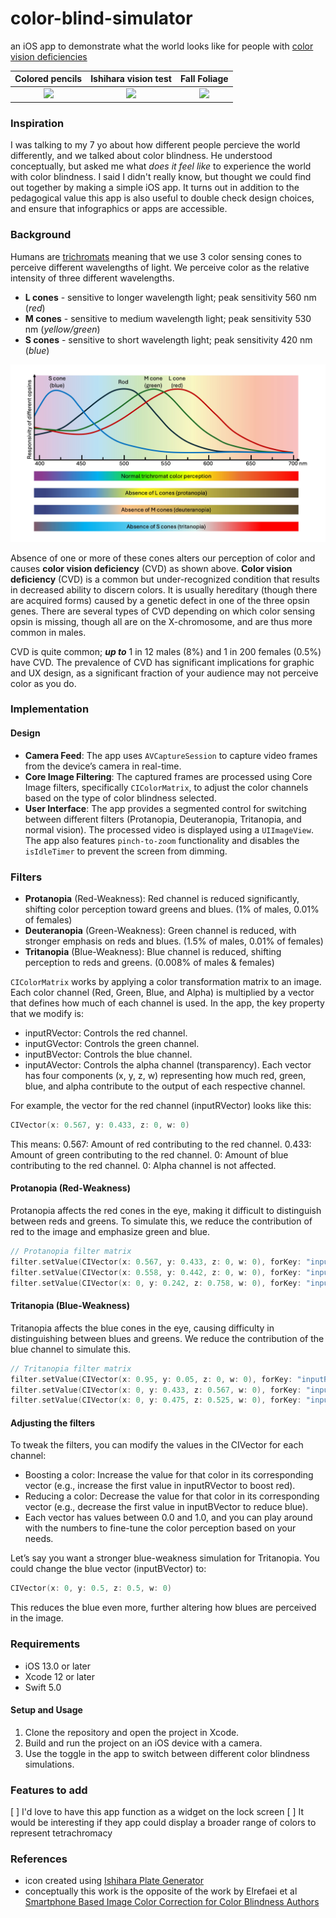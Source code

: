 # color-blind-simulator
an iOS app to demonstrate what the world looks like for people with [color vision deficiencies](https://www.nei.nih.gov/learn-about-eye-health/eye-conditions-and-diseases/color-blindness#:~:text=What%20is%20color%20blindness%3F,vision%20deficiency%20runs%20in%20families.)

Colored pencils            |  Ishihara vision test    |   Fall Foliage
:-------------------------:|:------------------------:|:-------------------------:
 <img src="https://github.com/nickmmark/color-blind-simulator/blob/main/Figures/Colored_Pencils.GIF" width="125"> | <img src="https://github.com/nickmmark/color-blind-simulator/blob/main/Figures/Ishihara_Color_test.GIF" width="125"> | <img src="https://github.com/nickmmark/color-blind-simulator/blob/main/Figures/Fall_foliage.GIF" width="550"> |

### Inspiration
I was talking to my 7 yo about how different people percieve the world differently, and we talked about color blindness. He understood conceptually, but asked me what _does it feel like_ to experience the world with color blindness. I said I didn't really know, but thought we could find out together by making a simple iOS app. It turns out in addition to the pedagogical value this app is also useful to double check design choices, and ensure that infographics or apps are accessible.

### Background
Humans are [trichromats](https://en.wikipedia.org/wiki/Trichromacy) meaning that we use 3 color sensing cones to perceive different wavelengths of light. We perceive color as the relative intensity of three different wavelengths.
- **L cones** - sensitive to longer wavelength light; peak sensitivity 560 nm (_red_)
- **M cones** - sensitive to medium wavelength light; peak sensitivity 530 nm (_yellow/green_)
- **S cones** - sensitive to short wavelength light; peak sensitivity 420 nm (_blue_)

![Plot of wavelength of light versus responsivity of human cone and rod cells](https://github.com/nickmmark/color-blind-simulator/blob/main/Figures/Cone_wavelengths_and_perception.jpg)

Absence of one or more of these cones alters our perception of color and causes **color vision deficiency** (CVD) as shown above. **Color vision deficiency** (CVD) is a common but under-recognized condition that results in decreased ability to discern colors. It is usually hereditary (though there are acquired forms) caused by a genetic defect in one of the three opsin genes. There are several types of CVD depending on which color sensing opsin is missing, though all are on the X-chromosome, and are thus more common in males.

CVD is quite common; ***up to*** 1 in 12 males (8%) and 1 in 200 females (0.5%) have CVD. The prevalence of CVD has significant implications for graphic and UX design, as a significant fraction of your audience may not perceive color as you do.

### Implementation
#### Design
- **Camera Feed**: The app uses `AVCaptureSession` to capture video frames from the device’s camera in real-time.
- **Core Image Filtering**: The captured frames are processed using Core Image filters, specifically `CIColorMatrix`, to adjust the color channels based on the type of color blindness selected.
- **User Interface**: The app provides a segmented control for switching between different filters (Protanopia, Deuteranopia, Tritanopia, and normal vision). The processed video is displayed using a `UIImageView`. The app also features `pinch-to-zoom` functionality and disables the `isIdleTimer` to prevent the screen from dimming.

### Filters
- **Protanopia** (Red-Weakness): Red channel is reduced significantly, shifting color perception toward greens and blues. (1% of males, 0.01% of females)
- **Deuteranopia** (Green-Weakness): Green channel is reduced, with stronger emphasis on reds and blues. (1.5% of males, 0.01% of females)
- **Tritanopia** (Blue-Weakness): Blue channel is reduced, shifting perception to reds and greens. (0.008% of males & females)

`CIColorMatrix` works by applying a color transformation matrix to an image. Each color channel (Red, Green, Blue, and Alpha) is multiplied by a vector that defines how much of each channel is used. In the app, the key property that we modify is:
- inputRVector: Controls the red channel.
- inputGVector: Controls the green channel.
- inputBVector: Controls the blue channel.
- inputAVector: Controls the alpha channel (transparency).
Each vector has four components (x, y, z, w) representing how much red, green, blue, and alpha contribute to the output of each respective channel.

For example, the vector for the red channel (inputRVector) looks like this:
```swift
CIVector(x: 0.567, y: 0.433, z: 0, w: 0)
```
This means:
0.567: Amount of red contributing to the red channel.
0.433: Amount of green contributing to the red channel.
0: Amount of blue contributing to the red channel.
0: Alpha channel is not affected.

#### Protanopia (Red-Weakness)
Protanopia affects the red cones in the eye, making it difficult to distinguish between reds and greens. To simulate this, we reduce the contribution of red to the image and emphasize green and blue.
```swift
// Protanopia filter matrix
filter.setValue(CIVector(x: 0.567, y: 0.433, z: 0, w: 0), forKey: "inputRVector") // Red channel reduced
filter.setValue(CIVector(x: 0.558, y: 0.442, z: 0, w: 0), forKey: "inputGVector")  // Keep green
filter.setValue(CIVector(x: 0, y: 0.242, z: 0.758, w: 0), forKey: "inputBVector")  // Boost blue

```

#### Tritanopia (Blue-Weakness)
Tritanopia affects the blue cones in the eye, causing difficulty in distinguishing between blues and greens. We reduce the contribution of the blue channel to simulate this.

```swift
// Tritanopia filter matrix
filter.setValue(CIVector(x: 0.95, y: 0.05, z: 0, w: 0), forKey: "inputRVector")    // Mostly red
filter.setValue(CIVector(x: 0, y: 0.433, z: 0.567, w: 0), forKey: "inputGVector")  // Green with blue
filter.setValue(CIVector(x: 0, y: 0.475, z: 0.525, w: 0), forKey: "inputBVector")  // Reduce blue
```

#### Adjusting the filters
To tweak the filters, you can modify the values in the CIVector for each channel:
- Boosting a color: Increase the value for that color in its corresponding vector (e.g., increase the first value in inputRVector to boost red).
- Reducing a color: Decrease the value for that color in its corresponding vector (e.g., decrease the first value in inputBVector to reduce blue).
- Each vector has values between 0.0 and 1.0, and you can play around with the numbers to fine-tune the color perception based on your needs.

Let’s say you want a stronger blue-weakness simulation for Tritanopia. You could change the blue vector (inputBVector) to:
```swift
CIVector(x: 0, y: 0.5, z: 0.5, w: 0)
```
This reduces the blue even more, further altering how blues are perceived in the image.


### Requirements
- iOS 13.0 or later
- Xcode 12 or later
- Swift 5.0

#### Setup and Usage
1. Clone the repository and open the project in Xcode.
2. Build and run the project on an iOS device with a camera.
3. Use the toggle in the app to switch between different color blindness simulations.

### Features to add
[ ] I'd love to have this app function as a widget on the lock screen
[ ] It would be interesting if they app could display a broader range of colors to represent tetrachromacy

### References
- icon created using [Ishihara Plate Generator](https://franciscouzo.github.io/ishihara/)
- conceptually this work is the opposite of the work by Elrefaei et al [Smartphone Based Image Color Correction for Color Blindness
Authors](https://online-journals.org/index.php/i-jim/article/view/8160)

